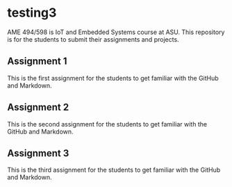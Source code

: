 # testing3

AME 494/598 is IoT and Embedded Systems course at ASU. This repository is for the students to submit their assignments and projects.

## Assignment 1
This is the first assignment for the students to get familiar with the GitHub and Markdown.

## Assignment 2
This is the second assignment for the students to get familiar with the GitHub and Markdown.

## Assignment 3
This is the third assignment for the students to get familiar with the GitHub and Markdown.
